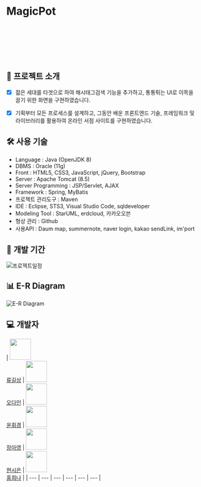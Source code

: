 # MagicPot
<br><br>
<p align="center">
<img align="center" style="margin:0 auto; height:10px;" src="https://user-images.githubusercontent.com/82758086/127101965-4583e037-78b9-437b-9a13-a5380cfe1b71.png">
</p>
<br>

## 📑 프로젝트 소개
  - [x] 젊은 세대를 타겟으로 하여 해시태그검색 기능을 추가하고, 통통튀는 UI로 이목을 끌기 위한 화면을 구현하였습니다.
  - [x] 기획부터 모든 프로세스를 설계하고, 그동안 배운 프론트엔드 기술, 프레임워크 및 라이브러리를 활용하여 온라인 서점 사이트를 구현하였습니다.


## 🛠 사용 기술

- Language : Java (OpenJDK 8)
- DBMS : Oracle (11g)
- Front : HTML5, CSS3, JavaScript, jQuery, Bootstrap
- Server : Apache Tomcat (8.5)
- Server Programming : JSP/Servlet, AJAX
- Framework : Spring, MyBatis
- 프로젝트 관리도구 : Maven
- IDE : Eclipse, STS3, Visual Studio Code, sqldeveloper
- Modeling Tool : StarUML, erdcloud, 카카오오븐
- 형상 관리 : Github
- 사용API : Daum map, summernote, naver login, kakao sendLink, im'port

## 📅 개발 기간
![프로젝트일정](https://user-images.githubusercontent.com/82758086/127102833-f3e5d1bd-0e7b-4ac6-8c19-a7c9e0e3702b.png)

## 📊 E-R Diagram
![E-R Diagram](https://user-images.githubusercontent.com/82758086/127104113-4cb6163d-05f0-4fbd-bf79-ded8ca55a9ee.png)

## 💻 개발자

| <img src="https://avatars.githubusercontent.com/u/73784921?v=4" width="55" height="55"><br>[류길상](https://github.com/mmnn323) 
| <img src="https://avatars.githubusercontent.com/u/81137837?v=4" width="55" height="55"><br>[오다인](https://github.com/dada411) 
| <img src="https://avatars.githubusercontent.com/u/82758086?v=4" width="55" height="55"><br>[윤휘경](https://github.com/YoonHwikyung) 
| <img src="https://avatars.githubusercontent.com/u/82366810?v=4" width="55" height="55"><br>[장아영](https://github.com/jay12355) 
| <img src="https://avatars.githubusercontent.com/u/82578902?v=4" width="55" height="55"><br>[현시은](https://github.com/tldms0012) 
| <img src="https://avatars.githubusercontent.com/u/82797570?v=4" width="55" height="55"><br>[홍희나](https://github.com/Heenahong) |
| --- | --- | --- | --- | --- | --- |
